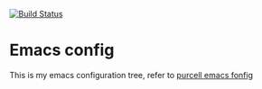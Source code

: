 [![Build Status](https://github.com/ozzie00/.emacs.d/workflows/CI/badge.svg)](https://github.com/ozzie00/emacs.d/actions)

# Emacs config

This is my emacs configuration tree, refer to [purcell emacs fonfig](https://github.com/purcell/emacs.d)

